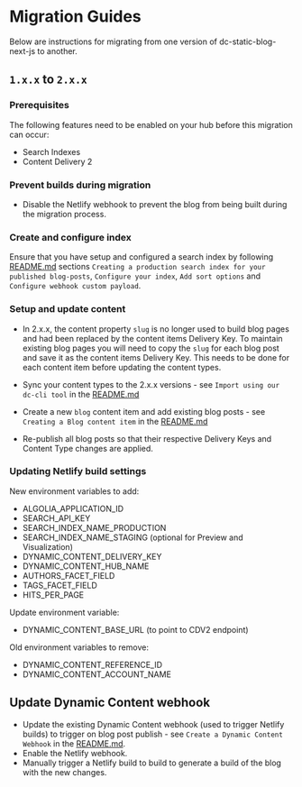 # Migration Guides

Below are instructions for migrating from one version of dc-static-blog-next-js to another.

## `1.x.x` to `2.x.x`

### Prerequisites

The following features need to be enabled on your hub before this migration can occur:

- Search Indexes
- Content Delivery 2

### Prevent builds during migration

- Disable the Netlify webhook to prevent the blog from being built during the migration process.

### Create and configure index

Ensure that you have setup and configured a search index by following [README.md](README.md) sections `Creating a production search index for your published blog-posts`,
`Configure your index`, `Add sort options` and `Configure webhook custom payload`.

### Setup and update content

- In 2.x.x, the content property `slug` is no longer used to build blog pages and had been replaced by the content items Delivery Key. To maintain existing blog pages you will need to copy the `slug` for each blog post and save it as the content items Delivery Key. This needs to be done for each content item before updating the content types.

- Sync your content types to the 2.x.x versions - see `Import using our dc-cli tool` in the [README.md](README.md)

- Create a new `blog` content item and add existing blog posts - see `Creating a Blog content item` in the [README.md](README.md)

- Re-publish all blog posts so that their respective Delivery Keys and Content Type changes are applied.

### Updating Netlify build settings

New environment variables to add:

- ALGOLIA_APPLICATION_ID
- SEARCH_API_KEY
- SEARCH_INDEX_NAME_PRODUCTION
- SEARCH_INDEX_NAME_STAGING (optional for Preview and Visualization)
- DYNAMIC_CONTENT_DELIVERY_KEY
- DYNAMIC_CONTENT_HUB_NAME
- AUTHORS_FACET_FIELD
- TAGS_FACET_FIELD
- HITS_PER_PAGE

Update environment variable:

- DYNAMIC_CONTENT_BASE_URL (to point to CDV2 endpoint)

Old environment variables to remove:

- DYNAMIC_CONTENT_REFERENCE_ID
- DYNAMIC_CONTENT_ACCOUNT_NAME

## Update Dynamic Content webhook

- Update the existing Dynamic Content webhook (used to trigger Netlify builds) to trigger on blog post publish - see `Create a Dynamic Content Webhook` in the [README.md](README.md).
- Enable the Netlify webhook.
- Manually trigger a Netlify build to build to generate a build of the blog with the new changes.
